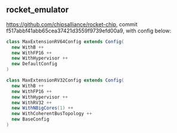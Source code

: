 ## rocket_emulator

https://github.com/chipsalliance/rocket-chip, commit f517abbf41abb65cea37421d3559f9739efd00a9, with config below: 

```scala
class MaxExtensionRV64Config extends Config(
  new WithB ++           
  new WithFP16 ++        
  new WithHypervisor ++  
  new DefaultConfig      
)

class MaxExtensionRV32Config extends Config(
  new WithB ++           
  new WithFP16 ++        
  new WithHypervisor ++  
  new WithRV32 ++        
  new WithNBigCores(1) ++ 
  new WithCoherentBusTopology ++ 
  new BaseConfig
)
```